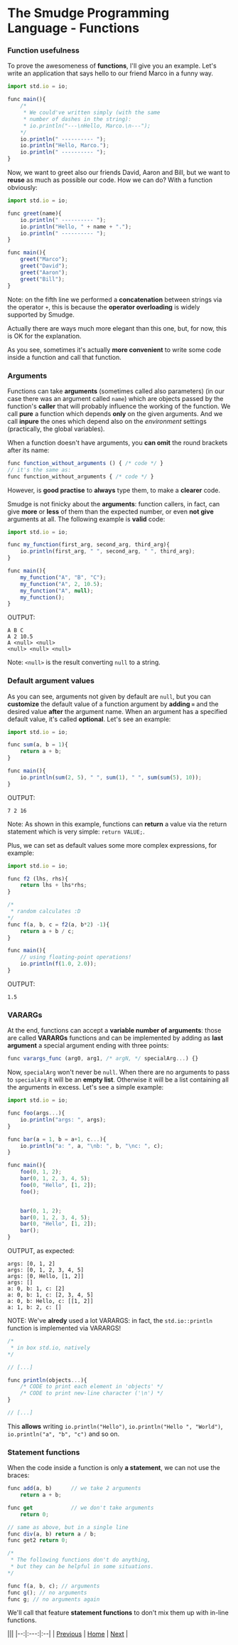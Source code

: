 # The Smudge Programming Language - Functions

### Function usefulness
To prove the awesomeness of **functions**, I'll give you an example.
Let's write an application that says hello to our friend Marco in a funny way.

```js
import std.io = io;

func main(){
    /*
     * We could've written simply (with the same
     * number of dashes in the string):
     * io.println("---\nHello, Marco.\n---");
    */
    io.println(" ---------- ");
    io.println("Hello, Marco.");
    io.println(" ---------- ");
}
```
Now, we want to greet also our friends David, Aaron and Bill, but we want to **reuse** as much as possible our code. How we can do? With a function
obviously:

```js
import std.io = io;

func greet(name){
    io.println(" ---------- ");
    io.println("Hello, " + name + ".");
    io.println(" ---------- ");
}

func main(){
    greet("Marco");
    greet("David");
    greet("Aaron");
    greet("Bill");
}
```

Note: on the fifth line we performed a **concatenation** between strings via the operator `+`, this is because the **operator overloading** is widely supported by Smudge.

Actually there are ways much more elegant than this one, but, for now, this is OK for the explanation.

As you see, sometimes it's actually **more convenient** to write some code inside a function and call that function.

### Arguments
Functions can take **arguments** (sometimes called also parameters) (in our case there was an argument called `name`) which are objects passed by the function's **caller** that will probably influence the working of the function.
We call **pure** a function which depends **only** on the given arguments.
And we call **inpure** the ones which depend also on the _environment_ settings (practically, the global variables).

When a function doesn't have arguments, you **can omit** the round brackets
after its name:

```js
func function_without_arguments () { /* code */ }
// it's the same as:
func function_without_arguments { /* code */ }
```

However, is **good practise** to **always** type them, to make a **clearer** code.

Smudge is not finicky about the **arguments**: function callers, in fact, can give **more** or **less** of them than the expected number, or even **not give** arguments at all. The following example is **valid** code:

```js
import std.io = io;

func my_function(first_arg, second_arg, third_arg){
    io.println(first_arg, " ", second_arg, " ", third_arg);
}

func main(){
    my_function("A", "B", "C");
    my_function("A", 2, 10.5);
    my_function("A", null);
    my_function();
}
```

OUTPUT:

```
A B C
A 2 10.5
A <null> <null>
<null> <null> <null>
```

Note: `<null>` is the result converting `null` to a string.

### Default argument values
As you can see, arguments not given by default are `null`, but you can **customize** the default value of a function argument by **adding `=`** and the desired value **after** the argument name.
When an argument has a specified default value, it's called **optional**.
Let's see an example:

```js
import std.io = io;

func sum(a, b = 1){
    return a + b;
}

func main(){
    io.println(sum(2, 5), " ", sum(1), " ", sum(sum(5), 10));
}
```

OUTPUT:

```
7 2 16
```

Note: As shown in this example, functions can **return** a value via the return
statement which is very simple: `return VALUE;`.

Plus, we can set as default values some more complex expressions, for example:

```js
import std.io = io;

func f2 (lhs, rhs){
    return lhs + lhs*rhs;
}

/*
 * random calculates :D
*/
func f(a, b, c = f2(a, b*2) -1){
    return a + b / c;
}

func main(){
    // using floating-point operations!
    io.println(f(1.0, 2.0));
}
```

OUTPUT:

```
1.5
```

### VARARGs
At the end, functions can accept a **variable number of arguments**: those are called **VARARGs** functions and can be implemented by adding as **last argument** a special argument ending with three points:
```js
func varargs_func (arg0, arg1, /* argN, */ specialArg...) {}
```

Now, `specialArg` won't never be `null`. When there are no arguments to pass
to `specialArg` it will be an **empty list**. Otherwise it will be a list containing all the arguments in excess.
Let's see a simple example:

```js
import std.io = io;

func foo(args...){
    io.println("args: ", args);
}

func bar(a = 1, b = a+1, c...){
    io.println("a: ", a, "\nb: ", b, "\nc: ", c);
}

func main(){
    foo(0, 1, 2);
    bar(0, 1, 2, 3, 4, 5);
    foo(0, "Hello", [1, 2]);
    foo();


    bar(0, 1, 2);
    bar(0, 1, 2, 3, 4, 5);
    bar(0, "Hello", [1, 2]);
    bar();
}
```

OUTPUT, as expected:

```
args: [0, 1, 2]
args: [0, 1, 2, 3, 4, 5]
args: [0, Hello, [1, 2]]
args: []
a: 0, b: 1, c: [2]
a: 0, b: 1, c: [2, 3, 4, 5]
a: 0, b: Hello, c: [[1, 2]]
a: 1, b: 2, c: []
```

NOTE: We've **alredy** used a lot VARARGS: in fact, the `std.io::println` function is implemented via VARARGS!

```js
/*
 * in box std.io, natively
*/

// [...]

func println(objects...){
    /* CODE to print each element in 'objects' */
    /* CODE to print new-line character ('\n') */
}

// [...]
```

This **allows** writing `io.println("Hello")`, `io.println("Hello ", "World")`, `io.println("a", "b", "c")` and so on.

### Statement functions
When the code inside a function is only **a statement**, we can not use the braces:
```js
func add(a, b)      // we take 2 arguments
    return a + b;

func get            // we don't take arguments
    return 0;

// same as above, but in a single line
func div(a, b) return a / b;
func get2 return 0;

/*
 * The following functions don't do anything,
 * but they can be helpful in some situations.
*/

func f(a, b, c); // arguments
func g(); // no arguments
func g; // no arguments again
```
We'll call that feature **statement functions** to don't mix them up with in-line functions.


|||
|--:|:---:|:--|
| [Previous](statements.md) | [Home](https://smudgelang.github.io/smudge/) | [Next](if-and-loops.md) |
